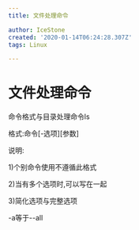 ```yaml
---
title: 文件处理命令

author: IceStone
created: '2020-01-14T06:24:28.307Z'
tags: Linux

---
```


# 文件处理命令

命令格式与目录处理命令ls

 
格式:命令[-选项][参数]

说明:

1)个别命令使用不遵循此格式

2)当有多个选项时,可以写在一起

3)简化选项与完整选项

-a等于--all

